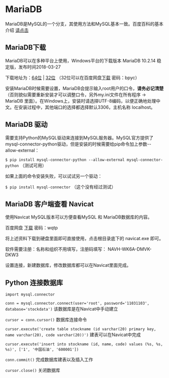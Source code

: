 # MariaDB #

MariaDB是MySQL的一个分支，其使用方法和MySQL基本一致。百度百科的基本介绍 [请点击](https://baike.baidu.com/item/mariaDB/6466119?fr=aladdin)

## MariaDB下载 ##
MariaDB可以在多种平台上使用，Windows平台的下载版本 MariaDB 10.2.14 稳定版，发布时间2018-03-27

下载地址为：[64位](https://downloads.mariadb.org/interstitial/mariadb-10.2.14/winx64-packages/mariadb-10.2.14-winx64.msi/from/http%3A//mirrors.tuna.tsinghua.edu.cn/mariadb/) | [32位](https://downloads.mariadb.org/interstitial/mariadb-10.2.14/win32-packages/mariadb-10.2.14-win32.msi/from/http%3A//mirrors.tuna.tsinghua.edu.cn/mariadb/) （32位可以在百度网盘[下载](https://pan.baidu.com/s/1Q-etGpyKBkdoDdu8eoZVBA) 密码：bpyc）

安装MariaDB时候需要设置，MariaDB会提示输入root用户的口令，**请务必记清楚** （否则貌似需要重新安装才可以调整口令，另外my.ini文件在所有程序 -> MariaDB 里面）。在Windows上，安装时请选择UTF-8编码，以便正确地处理中文。在安装过程中，其他端口的选择都选择默认3306，主机名称 localhost。

## MariaDB 驱动 ##

需要支持Python的MySQL驱动来连接到MySQL服务器。MySQL官方提供了mysql-connector-python驱动，但是安装的时候需要给pip命令加上参数--allow-external：

`$ pip install mysql-connector-python --allow-external mysql-connector-python`  （测试可用）

如果上面的命令安装失败，可以试试另一个驱动：

`$ pip install mysql-connector`  （这个没有经过测试）

## MariaDB 客户端查看 Navicat ##

使用Navicat MySQL版本可以方便查看MySQL 和 MariaDB数据库的内容。

百度网盘 [下载](https://pan.baidu.com/s/12BGID7lWlpKyeKfnCxKsmw)  密码：wqtp

将上述资料下载到硬盘里面即可直接使用，点击根目录底下的 navicat.exe 即可。

软件需要注册：名称和组织不用填写，注册码填写： NAVH-WK6A-DMVK-DKW3

设置连接，新建数据库，修改数据库都可以在Navicat里面完成。

## Python 连接数据库 ##

`import mysql.connector`

`conn = mysql.connector.connect(user='root', password='11031103', database='stockdata')` 该数据库是在Navicat中手动建立

`cursor = conn.cursor()` 数据库连接命令

`cursor.execute('create table stockname (id varchar(20) primary key, name varchar(20), code varchar(20))')`  建表可以在Navicat中完成

`cursor.execute('insert into stockname (id, name, code) values (%s, %s, %s)', ['1', '中国石油', '600001'])`

`conn.commit()` 完成数据库建表以及插入工作

`cursor.close()` 关闭数据库
